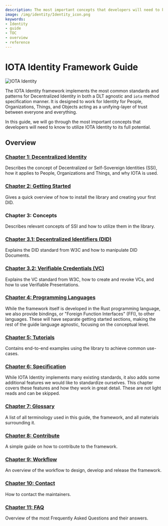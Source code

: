 ```yaml
---
description: The most important concepts that developers will need to know to utilize IOTA Identity to its full potential.
image: /img/identity/Identity_icon.png
keywords:
- Identity
- guide
- TOC
- overview
- reference
---
```


# IOTA Identity Framework Guide

![IOTA Identity](/img/identity/Banner/banner_identity.svg)

The IOTA Identity framework implements the most common standards and patterns for Decentralized Identity in both a DLT agnostic and `iota` method specification manner. It is designed to work for Identity for People, Organizations, Things, and Objects acting as a unifying-layer of trust between everyone and everything.

In this guide, we will go through the most important concepts that developers will need to know to utilize IOTA Identity to its full potential.

## Overview

### [Chapter 1: Decentralized Identity](./decentralized_identity)

Describes the concept of Decentralized or Self-Sovereign Identities (SSI), how it applies to People, Organizations and Things, and why IOTA is used.

### [Chapter 2: Getting Started](./getting_started/overview)

Gives a quick overview of how to install the library and creating your first DID.

### Chapter 3: Concepts

Describes relevant concepts of SSI and how to utilize them in the library.
### [Chapter 3.1: Decentralized Identifiers (DID)](./concepts/decentralized_identifiers/overview)

Explains the DID standard from W3C and how to manipulate DID Documents.

### [Chapter 3.2: Verifiable Credentials (VC)](./concepts/verifiable_credentials/overview)

Explains the VC standard from W3C, how to create and revoke VCs, and how to use Verifiable Presentations.

### [Chapter 4: Programming Languages](./libraries/overview)


While the framework itself is developed in the Rust programming language, we also provide bindings, or "Foreign Function Interfaces" (FFI), to other languages. These will have separate getting started sections, making the rest of the guide language agnostic, focusing on the conceptual level. 

### [Chapter 5: Tutorials](./tutorials/overview)
Contains end-to-end examples using the library to achieve common use-cases.

### [Chapter 6: Specification](./specs/overview)

While IOTA Identity implements many existing standards, it also adds some additional features we would like to standardize ourselves. This chapter covers these features and how they work in great detail. These are not light reads and can be skipped. 


### [Chapter 7: Glossary](./glossary)

A list of all terminology used in this guide, the framework, and all materials surrounding it. 

### [Chapter 8: Contribute](./contribute)

A simple guide on how to contribute to the framework.

### [Chapter 9: Workflow](./workflow)
An overview of the workflow to design, develop and release the framework.
### [Chapter 10: Contact](./contact)

How to contact the maintainers.

### [Chapter 11: FAQ](./faq)

Overview of the most Frequently Asked Questions and their answers.
